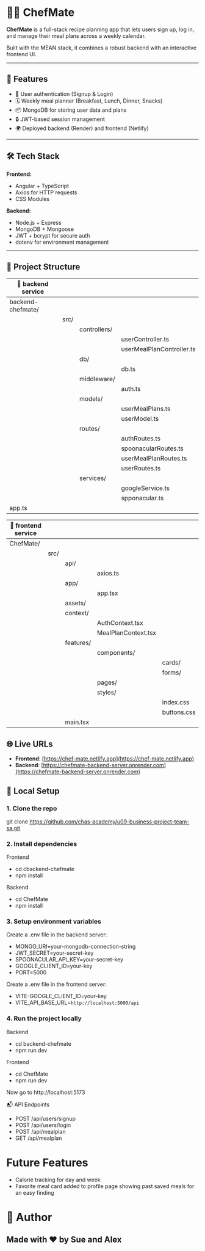 # 👨‍🍳 ChefMate

**ChefMate** is a full-stack recipe planning app that lets users sign up, log in, and manage their meal plans across a weekly calendar. 

Built with the MEAN stack, it combines a robust backend with an interactive frontend UI.

---

## 🚀 Features

- 🔐 User authentication (Signup & Login)
- 🗓️ Weekly meal planner (Breakfast, Lunch, Dinner, Snacks)
- 📦 MongoDB for storing user data and plans
- 🔒 JWT-based session management
- 🌍 Deployed backend (Render) and frontend (Netlify)

---

## 🛠️ Tech Stack

**Frontend:**
- Angular + TypeScript
- Axios for HTTP requests
- CSS Modules

**Backend:**
- Node.js + Express
- MongoDB + Mongoose
- JWT + bcrypt for secure auth
- dotenv for environment management

---

## 📂 Project Structure

| 📂 backend service  |     |              |                            |
|---------------------|-----|--------------|----------------------------|
| backend-chefmate/   |     |              |                            |
|                     |src/ |              |                            |
|                     |     | controllers/ |                            |
|                     |     |              | userController.ts          |
|                     |     |              | userMealPlanController.ts  |
|                     |     | db/          |                            |
|                     |     |              | db.ts                      |
|                     |     | middleware/  |                            |
|                     |     |              | auth.ts                    |
|                     |     | models/      |                            |
|                     |     |              | userMealPlans.ts           |
|                     |     |              | userModel.ts               |
|                     |     | routes/      |                            |
|                     |     |              | authRoutes.ts              |
|                     |     |              | spoonacularRoutes.ts       |
|                     |     |              | userMealPlanRoutes.ts      |
|                     |     |              | userRoutes.ts              |
|                     |     | services/    |                            |
|                     |     |              | googleService.ts           |
|                     |     |              | spponacular.ts             |
| app.ts              |                    |

| 📂 frontend service |       |             |                     |             |
|---------------------|-------|-------------|---------------------|-------------|
| ChefMate/           |       |             |                     |             |
|                     | src/  |             |                     |             |
|                     |       | api/        |                     |             |
|                     |       |             | axios.ts            |             |
|                     |       | app/        |                     |             |
|                     |       |             | app.tsx             |             |
|                     |       | assets/     |                     |             |
|                     |       | context/    |                     |             |
|                     |       |             | AuthContext.tsx     |             |
|                     |       |             | MealPlanContext.tsx |             |
|                     |       | features/   |                     |             |
|                     |       |             | components/         |             |
|                     |       |             |                     | cards/      |
|                     |       |             |                     | forms/      |
|                     |       |             | pages/              |             |
|                     |       |             | styles/             |             |
|                     |       |             |                     | index.css   |
|                     |       |             |                     | buttons.css |
|                     |       | main.tsx    |                     |             |

## 🌐 Live URLs

- **Frontend**: [https://chef-mate.netlify.app](https://chef-mate.netlify.app)
- **Backend**: [https://chefmate-backend-server.onrender.com](https://chefmate-backend-server.onrender.com)


## 🧪 Local Setup

### 1. Clone the repo

git clone https://github.com/chas-academy/u09-business-project-team-sa.git

### 2. Install dependencies

Frontend

- cd cbackend-chefmate
- npm install

Backend

- cd ChefMate
- npm install

### 3. Setup environment variables

Create a .env file in the backend server:

- MONGO_URI=your-mongodb-connection-string
- JWT_SECRET=your-secret-key
- SPOONACULAR_API_KEY=your-secret-key
- GOOGLE_CLIENT_ID=your-key
- PORT=5000

Create a .env file in the frontend server:

- VITE-GOOGLE_CLIENT_ID=your-key
- VITE_API_BASE_URL=`http://localhost:5000/api`

### 4. Run the project locally

Backend

- cd backend-chefmate
- npm run dev

Frontend

- cd ChefMate
- npm run dev

Now go to http://localhost:5173

📬 API Endpoints

- POST /api/users/signup
- POST /api/users/login
- POST /api/mealplan
- GET /api/mealplan

<!-- Body:

json

{
  "username": "yourName",

  "email": "you@example.com",

  "password": "yourPassword"
}

- POST /api/users/login

Body:

json

{
  "email": "you@example.com",
  "password": "yourPassword"
} -->

# Future Features

- Calorie tracking for day and week
- Favorite meal card added to profile page showing past saved meals for an easy finding

# 🙌 Author

## Made with ❤️ by Sue and Alex